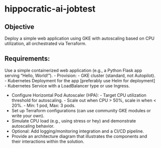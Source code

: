 # hippocratic-ai-jobtest


## Objective
​​Deploy a simple web application using GKE with autoscaling based on CPU utilization, all​
​orchestrated via Terraform.​

## Requirements:
​Use a simple containerized web application (e.g., a Python Flask app serving “Hello,​
​World!”).​
-​ ​Provision:
    - ​GKE cluster (standard, not Autopilot).​
    - ​Kubernetes Deployment for the app [preferably use Helm for deployment]​
    - ​Kubernetes Service with a LoadBalancer type or use Ingress.​
- ​Configure Horizontal Pod Autoscaler (HPA):
    ​- ​Target CPU utilization threshold for autoscaling.​
    ​- ​Scale out when CPU > 50%, scale in when < 20%.​
    ​- ​Min: 1 pod, Max: 3 pods.​
- ​Set up Terraform configurations (can use community GKE modules or write your own).​
- ​Simulate CPU load (e.g., using stress or hey) and demonstrate autoscaling behavior.​
- ​Optional: Add logging/monitoring integration and a CI/CD pipeline.​
- ​Provide an architecture diagram that illustrates the components and their interactions​
​within the solution.​
